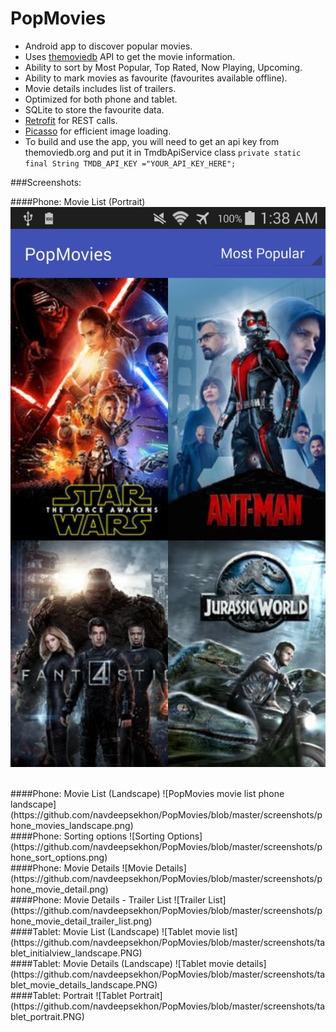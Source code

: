 # PopMovies
* Android app to discover popular movies.
* Uses [themoviedb](https://www.themoviedb.org/) API to get the movie information.
* Ability to sort by Most Popular, Top Rated, Now Playing, Upcoming.
* Ability to mark movies as favourite (favourites available offline).
* Movie details includes list of trailers.
* Optimized for both phone and tablet.
* SQLite to store the favourite data.
* [Retrofit](http://square.github.io/retrofit/) for REST calls.
* [Picasso](https://github.com/square/picasso) for efficient image loading.
* To build and use the app, you will need to get an api key from themoviedb.org and put it in TmdbApiService class
  <code>private static final String TMDB_API_KEY ="YOUR_API_KEY_HERE";</code>

###Screenshots:

####Phone: Movie List (Portrait)
![PopMovies movie list phone portrait](https://github.com/navdeepsekhon/PopMovies/blob/master/screenshots/phone_movies_portrait.png)

<br/>
####Phone: Movie List (Landscape)
![PopMovies movie list phone landscape](https://github.com/navdeepsekhon/PopMovies/blob/master/screenshots/phone_movies_landscape.png)

<br/>
####Phone: Sorting options
![Sorting Options](https://github.com/navdeepsekhon/PopMovies/blob/master/screenshots/phone_sort_options.png)

<br/>
####Phone: Movie Details
![Movie Details](https://github.com/navdeepsekhon/PopMovies/blob/master/screenshots/phone_movie_detail.png)

<br/>
####Phone: Movie Details - Trailer List
![Trailer List](https://github.com/navdeepsekhon/PopMovies/blob/master/screenshots/phone_movie_detail_trailer_list.png)

<br/>
####Tablet: Movie List (Landscape)
![Tablet movie list](https://github.com/navdeepsekhon/PopMovies/blob/master/screenshots/tablet_initialview_landscape.PNG)

<br/>
####Tablet: Movie Details (Landscape)
![Tablet movie details](https://github.com/navdeepsekhon/PopMovies/blob/master/screenshots/tablet_movie_details_landscape.PNG)

<br/>
####Tablet: Portrait
![Tablet Portrait](https://github.com/navdeepsekhon/PopMovies/blob/master/screenshots/tablet_portrait.PNG)

